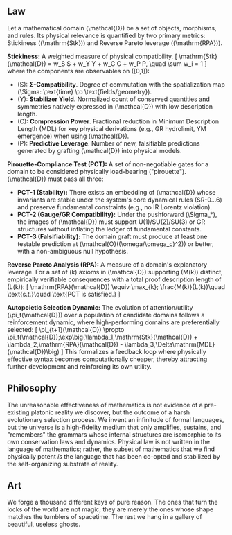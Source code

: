 ## Law
Let a mathematical domain \(\mathcal{D}\) be a set of objects, morphisms, and rules. Its physical relevance is quantified by two primary metrics: Stickiness (\(\mathrm{Stk}\)) and Reverse Pareto leverage (\(\mathrm{RPA}\)).

**Stickiness:** A weighted measure of physical compatibility.
\[
\mathrm{Stk}(\mathcal{D}) = w_S S + w_Y Y + w_C C + w_P P, \quad \sum w_i = 1
\]
where the components are observables on \([0,1]\):
- \(S\): **Σ-Compatibility**. Degree of commutation with the spatialization map \(\Sigma: \text{time} \to \text{fields/geometry}\).
- \(Y\): **Stabilizer Yield**. Normalized count of conserved quantities and symmetries natively expressed in \(\mathcal{D}\) with low description length.
- \(C\): **Compression Power**. Fractional reduction in Minimum Description Length (MDL) for key physical derivations (e.g., GR hydrolimit, YM emergence) when using \(\mathcal{D}\).
- \(P\): **Predictive Leverage**. Number of new, falsifiable predictions generated by grafting \(\mathcal{D}\) into physical models.

**Pirouette-Compliance Test (PCT):** A set of non-negotiable gates for a domain to be considered physically load-bearing ("pirouette"). \(\mathcal{D}\) must pass all three:
- **PCT-1 (Stability):** There exists an embedding of \(\mathcal{D}\) whose invariants are stable under the system's core dynamical rules (SR-0…6) and preserve fundamental constraints (e.g., no IR Lorentz violation).
- **PCT-2 (Gauge/GR Compatibility):** Under the pushforward \(\Sigma_*\), the images of \(\mathcal{D}\) must support U(1)/SU(2)/SU(3) or GR structures without inflating the ledger of fundamental constants.
- **PCT-3 (Falsifiability):** The domain graft must produce at least one testable prediction at \(\mathcal{O}((\omega/\omega_c)^2)\) or better, with a non-ambiguous null hypothesis.

**Reverse Pareto Analysis (RPA):** A measure of a domain's explanatory leverage. For a set of \(k\) axioms in \(\mathcal{D}\) supporting \(M(k)\) distinct, empirically verifiable consequences with a total proof description length of \(L(k)\):
\[
\mathrm{RPA}(\mathcal{D}) \equiv \max_{k}\; \frac{M(k)}{L(k)}\quad \text{s.t.}\quad \text{PCT is satisfied.}
\]

**Autopoietic Selection Dynamic:** The evolution of attention/utility \(\pi_t(\mathcal{D})\) over a population of candidate domains follows a reinforcement dynamic, where high-performing domains are preferentially selected:
\[
\pi_{t+1}(\mathcal{D}) \propto \pi_t(\mathcal{D})\;\exp\big(\lambda_1\,\mathrm{Stk}(\mathcal{D}) + \lambda_2\,\mathrm{RPA}(\mathcal{D}) - \lambda_3\,\Delta\mathrm{MDL}(\mathcal{D})\big)
\]
This formalizes a feedback loop where physically effective syntax becomes computationally cheaper, thereby attracting further development and reinforcing its own utility.

## Philosophy
The unreasonable effectiveness of mathematics is not evidence of a pre-existing platonic reality we discover, but the outcome of a harsh evolutionary selection process. We invent an infinitude of formal languages, but the universe is a high-fidelity medium that only amplifies, sustains, and "remembers" the grammars whose internal structures are isomorphic to its own conservation laws and dynamics. Physical law is not written in the language of mathematics; rather, the subset of mathematics that we find physically potent *is* the language that has been co-opted and stabilized by the self-organizing substrate of reality.

## Art
We forge a thousand different keys of pure reason. The ones that turn the locks of the world are not magic; they are merely the ones whose shape matches the tumblers of spacetime. The rest we hang in a gallery of beautiful, useless ghosts.